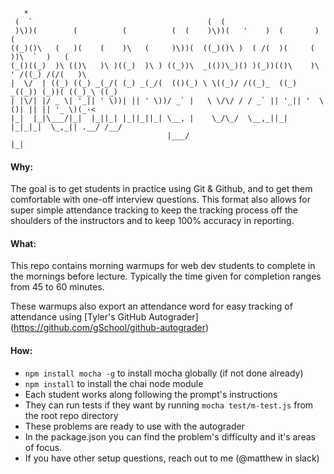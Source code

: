 ```
   *                                                                                      
 (  `                                       (  (                                          
 )\))(        (          (          (  (    )\))(   '    )  (       )      (              
((_)()\   (   )(    (    )\   (     )\))(  ((_)()\ )  ( /(  )(     (      ))\  `  )   (   
(_()((_)  )\ (()\   )\ )((_)  )\ ) ((_))\  _(())\_)() )(_))(()\    )\  ' /((_) /(/(   )\  
|  \/  | ((_) ((_) _(_/( (_) _(_/(  (()(_) \ \((_)/ /((_)_  ((_) _((_)) (_))( ((_)_\ ((_) 
| |\/| |/ _ \| '_|| ' \))| || ' \))/ _` |   \ \/\/ / / _` || '_|| '  \()| || || '_ \)(_-< 
|_|  |_|\___/|_|  |_||_| |_||_||_| \__, |    \_/\_/  \__,_||_|  |_|_|_|  \_,_|| .__/ /__/ 
                                   |___/                                      |_|         
```

#### Why:
The goal is to get students in practice using Git & Github, and to get them comfortable with one-off interview questions. This format also allows for super simple attendance tracking to keep the tracking process off the shoulders of the instructors and to keep 100% accuracy in reporting.

#### What:
This repo contains morning warmups for web dev students to complete in the mornings before lecture. Typically the time given for completion ranges from 45 to 60 minutes. 

These warmups also export an attendance word for easy tracking of attendance using [Tyler's GitHub Autograder] (https://github.com/gSchool/github-autograder)




#### How:
* ```npm install mocha -g``` to install mocha globally (if not done already)
* ```npm install``` to install the chai node module
* Each student works along following the prompt's instructions
* They can run tests if they want by running ```mocha test/m-test.js``` from the root repo directory
* These problems are ready to use with the autograder
* In the package.json you can find the problem's difficulty and it's areas of focus.
* If you have other setup questions, reach out to me (@matthew in slack)
